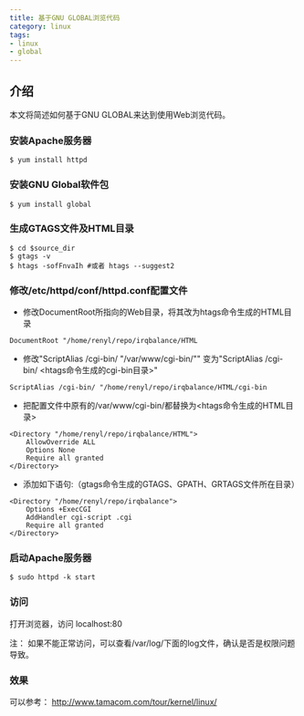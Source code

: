 ```yaml
---
title: 基于GNU GLOBAL浏览代码
category: linux
tags:
- linux
- global
---
```


## 介绍

本文将简述如何基于GNU GLOBAL来达到使用Web浏览代码。


### 安装Apache服务器

```
$ yum install httpd
```


### 安装GNU Global软件包

```
$ yum install global
```

<!--more-->


### 生成GTAGS文件及HTML目录  

```
$ cd $source_dir
$ gtags -v 
$ htags -sofFnvaIh #或者 htags --suggest2
```


### 修改/etc/httpd/conf/httpd.conf配置文件

* 修改DocumentRoot所指向的Web目录，将其改为htags命令生成的HTML目录

```
DocumentRoot "/home/renyl/repo/irqbalance/HTML
```

* 修改"ScriptAlias /cgi-bin/ "/var/www/cgi-bin/"" 变为"ScriptAlias /cgi-bin/ <htags命令生成的cgi-bin目录>"

```
ScriptAlias /cgi-bin/ "/home/renyl/repo/irqbalance/HTML/cgi-bin
```

* 把配置文件中原有的/var/www/cgi-bin/都替换为<htags命令生成的HTML目录>

```
<Directory "/home/renyl/repo/irqbalance/HTML">
	AllowOverride ALL
	Options None
	Require all granted
</Directory>
```

* 添加如下语句:（gtags命令生成的GTAGS、GPATH、GRTAGS文件所在目录）

```
<Directory "/home/renyl/repo/irqbalance">
	Options +ExecCGI
	AddHandler cgi-script .cgi
	Require all granted
</Directory>
```


### 启动Apache服务器

```
$ sudo httpd -k start
```


### 访问

打开浏览器，访问 localhost:80

注： 如果不能正常访问，可以查看/var/log/下面的log文件，确认是否是权限问题导致。


### 效果

可以参考： http://www.tamacom.com/tour/kernel/linux/

